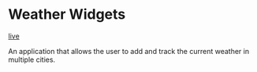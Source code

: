 # Weather Widgets

[live][link]

[link]: http://weather-widgets.herokuapp.com

An application that allows the user to add and track the current weather in multiple cities.
